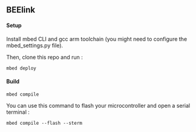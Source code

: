 ## BEElink

#### Setup 

Install mbed CLI and gcc arm toolchain (you might need to configure the mbed_settings.py file).

Then, clone this repo and run :

```shell
mbed deploy
```

#### Build

```shell
mbed compile
```

You can use this command to flash your microcontroller and open a serial terminal :

```shell
mbed compile --flash --sterm
```
